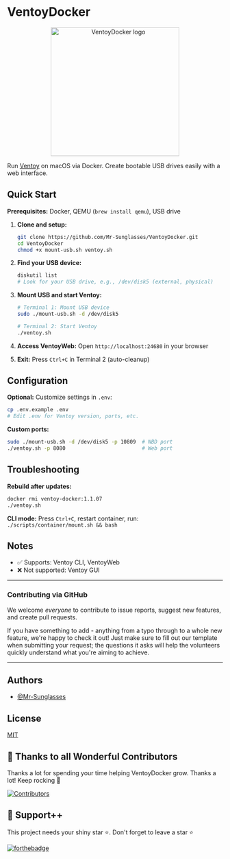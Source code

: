 # VentoyDocker

<p align="center">
  <img src="./assets/VentoyDocker.png" alt="VentoyDocker logo" width="300" />
</p>

Run [Ventoy](https://www.ventoy.net/) on macOS via Docker. Create bootable USB drives easily with a web interface.

## Quick Start

**Prerequisites:** Docker, QEMU (`brew install qemu`), USB drive

1. **Clone and setup:**
   ```bash
   git clone https://github.com/Mr-Sunglasses/VentoyDocker.git
   cd VentoyDocker
   chmod +x mount-usb.sh ventoy.sh
   ```

2. **Find your USB device:**
   ```bash
   diskutil list
   # Look for your USB drive, e.g., /dev/disk5 (external, physical)
   ```

3. **Mount USB and start Ventoy:**
   ```bash
   # Terminal 1: Mount USB device
   sudo ./mount-usb.sh -d /dev/disk5

   # Terminal 2: Start Ventoy
   ./ventoy.sh
   ```

4. **Access VentoyWeb:**
   Open `http://localhost:24680` in your browser

5. **Exit:**
   Press `Ctrl+C` in Terminal 2 (auto-cleanup)

## Configuration

**Optional:** Customize settings in `.env`:
```bash
cp .env.example .env
# Edit .env for Ventoy version, ports, etc.
```

**Custom ports:**
```bash
sudo ./mount-usb.sh -d /dev/disk5 -p 10809  # NBD port
./ventoy.sh -p 8080                         # Web port
```

## Troubleshooting

**Rebuild after updates:**
```bash
docker rmi ventoy-docker:1.1.07
./ventoy.sh
```

**CLI mode:**
Press `Ctrl+C`, restart container, run: `./scripts/container/mount.sh && bash`

## Notes

- ✅ Supports: Ventoy CLI, VentoyWeb
- ❌ Not supported: Ventoy GUI

----

### Contributing via GitHub

We welcome _everyone_ to contribute to issue reports, suggest new features, and create pull requests.

If you have something to add - anything from a typo through to a whole new feature, we're happy to check it out! Just make sure to fill out our template when submitting your request; the questions it asks will help the volunteers quickly understand what you're aiming to achieve.

-----

## Authors

- [@Mr-Sunglasses](https://www.github.com/Mr-Sunglasses)

## License

[MIT](https://choosealicense.com/licenses/mit/)

## 💪 Thanks to all Wonderful Contributors

Thanks a lot for spending your time helping VentoyDocker grow.
Thanks a lot! Keep rocking 🍻

[![Contributors](https://contrib.rocks/image?repo=Mr-Sunglasses/VentoyDocker)](https://github.com/Mr-Sunglasses/VentoyDocker/graphs/contributors)

## 🙏 Support++

This project needs your shiny star ⭐.
Don't forget to leave a star ⭐️

[![forthebadge](https://forthebadge.com/images/badges/built-with-love.svg)](https://forthebadge.com)
